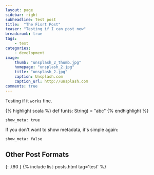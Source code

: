 ```yaml
---
layout: page
sidebar: right
subheadline: Test post
title:  "The Fisrt Post"
teaser: "Testing if I can post new"
breadcrumb: true
tags:
    - test
categories:
    - development
image:
    thumb: "unsplash_2_thumb.jpg"
    homepage: "unsplash_2.jpg"
    title: "unsplash_2.jpg"
    caption: Unsplash.com
    caption_url: http://unsplash.com
comments: true
---
```

Testing if it `works` fine.

{% highlight scala %}
def fun(s: String) = "abc"
{% endhighlight %}

~~~
show_meta: true
~~~

If you don't want to show metadata, it's simple again:

~~~
show_meta: false
~~~


## Other Post Formats
{: .t60 }
{% include list-posts.html tag='test' %}
